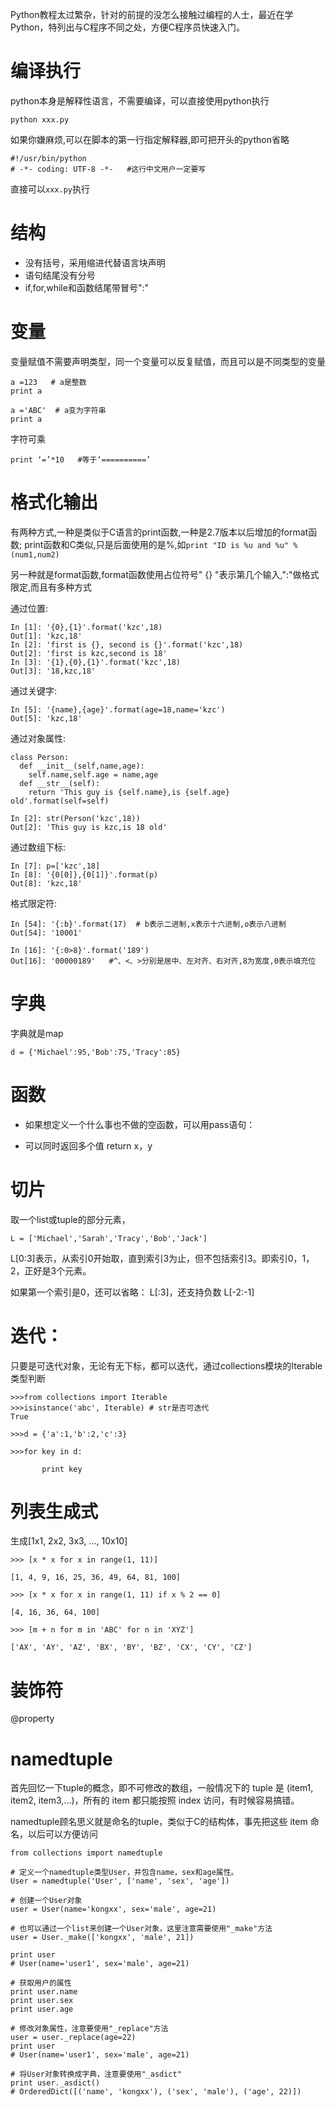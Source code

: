
 Python教程太过繁杂，针对的前提的没怎么接触过编程的人士，最近在学Python，特列出与C程序不同之处，方便C程序员快速入门。

# 编译执行
python本身是解释性语言，不需要编译，可以直接使用python执行

```
python xxx.py
```

如果你嫌麻烦,可以在脚本的第一行指定解释器,即可把开头的python省略

```
#!/usr/bin/python
# -*- coding: UTF-8 -*-   #这行中文用户一定要写
```

直接可以`xxx.py`执行


# 结构

- 没有括号，采用缩进代替语言块声明
- 语句结尾没有分号
- if,for,while和函数结尾带冒号":"

# 变量
变量赋值不需要声明类型，同一个变量可以反复赋值，而且可以是不同类型的变量

```
a =123   # a是整数
print a

a ='ABC'  # a变为字符串
print a
```

字符可乘

```
print ‘=’*10   #等于‘==========’
```

# 格式化输出
有两种方式,一种是类似于C语言的print函数,一种是2.7版本以后增加的format函数;
print函数和C类似,只是后面使用的是%,如`print "ID is %u and %u" % (num1,num2)`

另一种就是format函数,format函数使用占位符号" {} "表示第几个输入,":"做格式限定,而且有多种方式

通过位置:

```
In [1]: '{0},{1}'.format('kzc',18) 
Out[1]: 'kzc,18' 
In [2]: 'first is {}, second is {}'.format('kzc',18) 
Out[2]: 'first is kzc,second is 18' 
In [3]: '{1},{0},{1}'.format('kzc',18) 
Out[3]: '18,kzc,18'
```

通过关键字:

```
In [5]: '{name},{age}'.format(age=18,name='kzc') 
Out[5]: 'kzc,18'
```

通过对象属性:

```
class Person: 
  def __init__(self,name,age): 
    self.name,self.age = name,age 
  def __str__(self): 
    return 'This guy is {self.name},is {self.age} old'.format(self=self) 

In [2]: str(Person('kzc',18)) 
Out[2]: 'This guy is kzc,is 18 old'
```

通过数组下标:

```
In [7]: p=['kzc',18]
In [8]: '{0[0]},{0[1]}'.format(p)
Out[8]: 'kzc,18'
```

格式限定符:

```
In [54]: '{:b}'.format(17)  # b表示二进制,x表示十六进制,o表示八进制
Out[54]: '10001'

In [16]: '{:0>8}'.format('189') 
Out[16]: '00000189'   #^、<、>分别是居中、左对齐、右对齐,8为宽度,0表示填充位
```


# 字典
字典就是map

```
d = {'Michael':95,'Bob':75,'Tracy':85}
```

# 函数

- 如果想定义一个什么事也不做的空函数，可以用pass语句：

- 可以同时返回多个值  return x，y


# 切片

取一个list或tuple的部分元素，

```
L = ['Michael','Sarah','Tracy','Bob','Jack']
```

L[0:3]表示，从索引0开始取，直到索引3为止，但不包括索引3。即索引0，1，2，正好是3个元素。

如果第一个索引是0，还可以省略：  L[:3]，还支持负数 L[-2:-1]



# 迭代： 
只要是可迭代对象，无论有无下标，都可以迭代，通过collections模块的Iterable类型判断

```
>>>from collections import Iterable
>>>isinstance('abc', Iterable) # str是否可迭代
True

>>>d = {'a':1,'b':2,'c':3}

>>>for key in d: 

       print key
```


# 列表生成式

生成[1x1, 2x2, 3x3, ..., 10x10]

```
>>> [x * x for x in range(1, 11)]

[1, 4, 9, 16, 25, 36, 49, 64, 81, 100]

>>> [x * x for x in range(1, 11) if x % 2 == 0]

[4, 16, 36, 64, 100]

>>> [m + n for m in 'ABC' for n in 'XYZ']

['AX', 'AY', 'AZ', 'BX', 'BY', 'BZ', 'CX', 'CY', 'CZ']
```

# 装饰符

@property

# namedtuple

首先回忆一下tuple的概念，即不可修改的数组，一般情况下的 tuple 是 (item1, item2, item3,...)，所有的 item 都只能按照 index 访问，有时候容易搞错。

namedtuple顾名思义就是命名的tuple，类似于C的结构体，事先把这些 item 命名，以后可以方便访问

```
from collections import namedtuple

# 定义一个namedtuple类型User，并包含name，sex和age属性。
User = namedtuple('User', ['name', 'sex', 'age'])

# 创建一个User对象
user = User(name='kongxx', sex='male', age=21)

# 也可以通过一个list来创建一个User对象，这里注意需要使用"_make"方法
user = User._make(['kongxx', 'male', 21])

print user
# User(name='user1', sex='male', age=21)

# 获取用户的属性
print user.name
print user.sex
print user.age

# 修改对象属性，注意要使用"_replace"方法
user = user._replace(age=22)
print user
# User(name='user1', sex='male', age=21)

# 将User对象转换成字典，注意要使用"_asdict"
print user._asdict()
# OrderedDict([('name', 'kongxx'), ('sex', 'male'), ('age', 22)])
```
